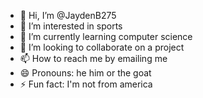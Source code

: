 - 👋 Hi, I’m @JaydenB275
- 👀 I’m interested in sports 
- 🌱 I’m currently learning computer science
- 💞️ I’m looking to collaborate on a project
- 📫 How to reach me by emailing me 
- 😄 Pronouns: he him or the goat 
- ⚡ Fun fact: I'm not from america

<!---
JaydenB275/JaydenB275 is a ✨ special ✨ repository because its `README.md` (this file) appears on your GitHub profile.
You can click the Preview link to take a look at your changes.
--->
